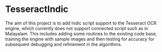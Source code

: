 # TesseractIndic
The aim of this project is to add Indic script support to the Tesseract OCR engine, which currently does not support connected script such as in Malayalam. This includes adding some routines to the existing code base, training the engine with sample images and then testing for accuracy for subsequent debugging and refinement in the algorithms.
